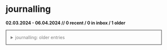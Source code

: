 # journalling
**02.03.2024 - 06.04.2024  //  0 recent / 0 in inbox / 1 older**

<details style="color:gray; border:2px solid; padding: 1em;">
  <summary>journalling: older entries</summary>

## 20240101 xjournalling telephone call with expert group
- the following ideas have been discussed:
  - the new journalling method improves productivity by 10%
  - ...


[source](/journal/2024-Q1.md#L1)

</details>

